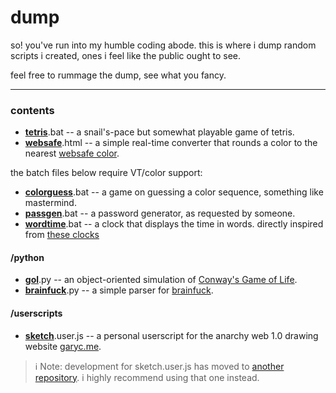 # dump
so! you've run into my humble coding abode.
this is where i dump random scripts i created, ones i feel like the public ought to see.

feel free to rummage the dump, see what you fancy.

---
### contents
* **[tetris](/tetris.bat)**.bat -- a snail's-pace but somewhat playable game of tetris.
* **[websafe](/websafe.html)**.html -- a simple real-time converter that rounds a color to the nearest [websafe color](https://en.wikipedia.org/wiki/Web_colors#Web-safe_colors).

the batch files below require VT/color support:

* **[colorguess](/colorguess.bat)**.bat -- a game on guessing a color sequence, something like mastermind.
* **[passgen](/passgen.bat)**.bat -- a password generator, as requested by someone.
* **[wordtime](/wordtime.bat)**.bat -- a clock that displays the time in words. directly inspired from [these clocks](https://user-images.githubusercontent.com/49148994/118955921-b996db00-b991-11eb-8db4-53b54cc327a0.png)

#### /python
* **[gol](/python/gol.py)**.py -- an object-oriented simulation of [Conway's Game of Life](https://en.wikipedia.org/wiki/Conway%27s_Game_of_Life).
* **[brainfuck](/python/brainfuck.py)**.py -- a simple parser for [brainfuck](https://en.wikipedia.org/wiki/Brainfuck "here's a WP article if you somehow don't know about it").

#### /userscripts
* **[sketch](/userscripts/sketch.user.js)**.user.js -- a personal userscript for the anarchy web 1.0 drawing website [garyc.me](https://garyc.me).

> ℹ️ Note: development for sketch.user.js has moved to [another repository](https://github.com/quackbarc/garyc-sketch-tweaks). i highly recommend using that one instead.
